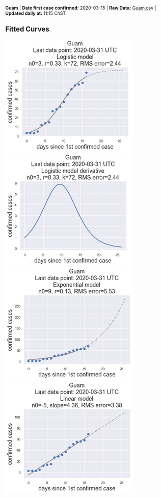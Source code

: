 **Guam** | **Date first case confirmed:** 2020-03-15 | **Raw Data:** [Guam.csv](Guam.csv) | **Updated daily at:** 11:15 ChST
## Fitted Curves
![](images/Guam-logistic_model-latest.png)
![](images/Guam-logistic-model-derivative-latest.png)
![](images/Guam-exponential_model-latest.png)
![](images/Guam-linear_model-latest.png)
